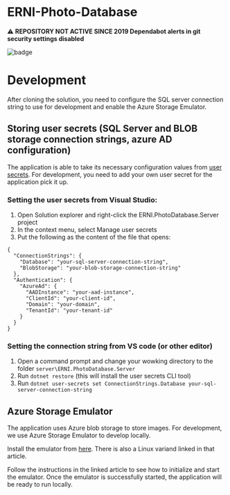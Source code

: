 # ERNI-Photo-Database

:warning: **REPOSITORY NOT ACTIVE SINCE 2019 Dependabot alerts in git security settings disabled**

![badge](https://mar3ek.visualstudio.com/_apis/public/build/definitions/1f269315-a206-4cf0-b019-922c68fb0593/7/badge)

# Development
After cloning the solution, you need to configure the SQL server connection string to use for development and enable the Azure Storage Emulator.

## Storing user secrets (SQL Server and BLOB storage connection strings, azure AD configuration)
The application is able to take its necessary configuration values from [user secrets](https://docs.microsoft.com/en-us/aspnet/core/security/app-secrets?tabs=visual-studio). 
For development, you need to add your own user secret for the application pick it up.

### Setting the user secrets from Visual Studio:
1. Open Solution explorer and right-click the ERNI.PhotoDatabase.Server project
2. In the context menu, select Manage user secrets
3. Put the following as the content of the file that opens:
```
{
  "ConnectionStrings": {
    "Database": "your-sql-server-connection-string",
	"BlobStorage": "your-blob-storage-connection-string"
  },
  "Authentication": {
    "AzureAd": {
      "AADInstance": "your-aad-instance",
      "ClientId": "your-client-id",
      "Domain": "your-domain",
      "TenantId": "your-tenant-id"
    }
  }
}
```

### Setting the connection string from VS code (or other editor)
1. Open a command prompt and change your wowking directory to the folder `server\ERNI.PhotoDatabase.Server`
2. Run `dotnet restore` (this will install the user secrets CLI tool)
3. Run `dotnet user-secrets set ConnectionStrings.Database your-sql-server-connection-string`

## Azure Storage Emulator
The application uses Azure blob storage to store images. For development, we use Azure Storage Emulator to develop locally.

Install the emulator from [here](https://docs.microsoft.com/en-us/azure/storage/common/storage-use-emulator). There is also a Linux variand linked in that article.

Follow the instructions in the linked article to see how to initialize and start the emulator. Once the emulator is successfully started, the application will be ready to run locally.
